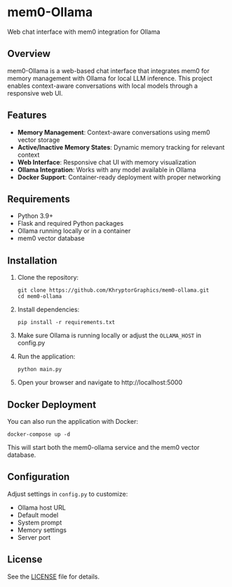 # mem0-Ollama

Web chat interface with mem0 integration for Ollama

## Overview

mem0-Ollama is a web-based chat interface that integrates mem0 for memory management with Ollama for local LLM inference. This project enables context-aware conversations with local models through a responsive web UI.

## Features

- **Memory Management**: Context-aware conversations using mem0 vector storage
- **Active/Inactive Memory States**: Dynamic memory tracking for relevant context
- **Web Interface**: Responsive chat UI with memory visualization
- **Ollama Integration**: Works with any model available in Ollama
- **Docker Support**: Container-ready deployment with proper networking

## Requirements

- Python 3.9+
- Flask and required Python packages
- Ollama running locally or in a container
- mem0 vector database

## Installation

1. Clone the repository:
   ```
   git clone https://github.com/KhryptorGraphics/mem0-ollama.git
   cd mem0-ollama
   ```

2. Install dependencies:
   ```
   pip install -r requirements.txt
   ```

3. Make sure Ollama is running locally or adjust the `OLLAMA_HOST` in config.py

4. Run the application:
   ```
   python main.py
   ```

5. Open your browser and navigate to http://localhost:5000

## Docker Deployment

You can also run the application with Docker:

```
docker-compose up -d
```

This will start both the mem0-ollama service and the mem0 vector database.

## Configuration

Adjust settings in `config.py` to customize:

- Ollama host URL
- Default model
- System prompt
- Memory settings
- Server port

## License

See the [LICENSE](LICENSE) file for details.
